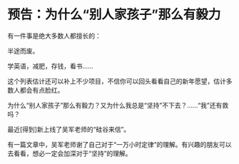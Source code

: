 # 预告：为什么“别人家孩子”那么有毅力

有一件事是绝大多数人都擅长的：

半途而废。

学英语，减肥，存钱，看书……

这个列表估计还可以补上不少项目，不信你可以回头看看自己的新年愿望，估计多数人都会有点脸红。

为什么“别人家孩子”那么有毅力？又为什么我总是“坚持”不下去？……“我”还有救吗？

最近[得到]新上线了吴军老师的“硅谷来信”。

有一篇文章中，吴军老师谢了自己对于“一万小时定律”的理解。有兴趣的朋友可以去看看，想必一定会加深对于“坚持”的理解。